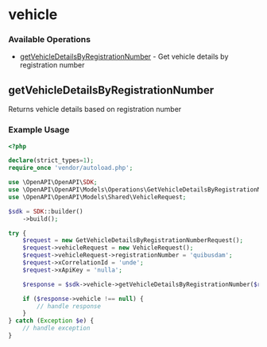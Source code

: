 # vehicle

### Available Operations

* [getVehicleDetailsByRegistrationNumber](#getvehicledetailsbyregistrationnumber) - Get vehicle details by registration number

## getVehicleDetailsByRegistrationNumber

Returns vehicle details based on registration number

### Example Usage

```php
<?php

declare(strict_types=1);
require_once 'vendor/autoload.php';

use \OpenAPI\OpenAPI\SDK;
use \OpenAPI\OpenAPI\Models\Operations\GetVehicleDetailsByRegistrationNumberRequest;
use \OpenAPI\OpenAPI\Models\Shared\VehicleRequest;

$sdk = SDK::builder()
    ->build();

try {
    $request = new GetVehicleDetailsByRegistrationNumberRequest();
    $request->vehicleRequest = new VehicleRequest();
    $request->vehicleRequest->registrationNumber = 'quibusdam';
    $request->xCorrelationId = 'unde';
    $request->xApiKey = 'nulla';

    $response = $sdk->vehicle->getVehicleDetailsByRegistrationNumber($request);

    if ($response->vehicle !== null) {
        // handle response
    }
} catch (Exception $e) {
    // handle exception
}
```
